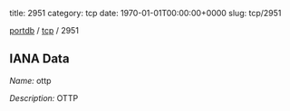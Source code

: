 title: 2951
category: tcp
date: 1970-01-01T00:00:00+0000
slug: tcp/2951

[portdb](/) / [tcp](/category/tcp.html) / 2951


## IANA Data

_Name:_ ottp

_Description:_ OTTP

